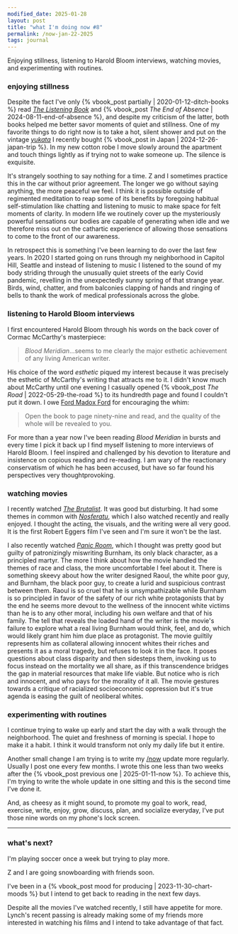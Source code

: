 ```yaml
---
modified_date: 2025-01-28
layout: post
title: "what I'm doing now #8"
permalink: /now-jan-22-2025
tags: journal
---
```


Enjoying stillness, listening to Harold Bloom interviews, watching movies, and experimenting with routines.
<!--more-->

### enjoying stillness

Despite the fact I've only {% vbook_post partially | 2020-01-12-ditch-books %} read [_The Listening Book_](https://www.goodreads.com/book/show/13136146-the-listening-book) and {% vbook_post _The End of Absence_ | 2024-08-11-end-of-absence %}, and despite my criticism of the latter, both books helped me better savor moments of quiet and stillness.
One of my favorite things to do right now is to take a hot, silent shower and put on the vintage [_yukata_](https://en.wikipedia.org/wiki/Yukata) I recently bought {% vbook_post in Japan | 2024-12-26-japan-trip %}.
In my new cotton robe I move slowly around the apartment and touch things lightly as if trying not to wake someone up.
The silence is exquisite.

It's strangely soothing to say nothing for a time.
Z and I sometimes practice this in the car without prior agreement.
The longer we go without saying anything, the more peaceful we feel.
I think it is possible outside of regimented meditation to reap some of its benefits by foregoing habitual self-stimulation like chatting and listening to music to make space for felt moments of clarity.
In modern life we routinely cover up the mysteriously powerful sensations our bodies are capable of generating when idle and we therefore miss out on the cathartic experience of allowing those sensations to come to the front of our awareness.

In retrospect this is something I've been learning to do over the last few years.
In 2020 I started going on runs through my neighborhood in Capitol Hill, Seattle and instead of listening to music I listened to the sound of my body striding through the unusually quiet streets of the early Covid pandemic, revelling in the unexpectedly sunny spring of that strange year.
Birds, wind, chatter, and from balconies clapping of hands and ringing of bells to thank the work of medical professionals across the globe.

### listening to Harold Bloom interviews

I first encountered Harold Bloom through his words on the back cover of Cormac McCarthy's masterpiece:
> _Blood Meridian_...seems to me clearly the major esthetic achievement of any living American writer.

His choice of the word _esthetic_ piqued my interest because it was precisely the esthetic of McCarthy's writing that attracts me to it.
I didn't know much about McCarthy until one evening I casually opened {% vbook_post _The Road_ | 2022-05-29-the-road %} to its hundredth page and found I couldn't put it down.
I owe [Ford Madox Ford](https://www.goodreads.com/quotes/14417-open-the-book-to-page-ninety-nine-and-read-and-the) for encouraging the whim:

> Open the book to page ninety-nine and read, and the quality of the whole will be revealed to you.

For more than a year now I've been reading _Blood Meridian_ in bursts and every time I pick it back up I find myself listening to more interviews of Harold Bloom.
I feel inspired and challenged by his devotion to literature and insistence on copious reading and re-reading.
I am wary of the reactionary conservatism of which he has been accused, but have so far found his perspectives very thoughtprovoking.

### watching movies

I recently watched [_The Brutalist_](https://en.wikipedia.org/wiki/The_Brutalist).
It was good but disturbing.
It had some themes in common with [_Nosferatu_](https://en.wikipedia.org/wiki/Nosferatu_(2024_film)), which I also watched recently and really enjoyed.
I thought the acting, the visuals, and the writing were all very good.
It is the first Robert Eggers film I've seen and I'm sure it won't be the last.

I also recently watched [_Panic Room_](https://en.wikipedia.org/wiki/Panic_Room), which I thought was pretty good but guilty of patronizingly miswriting Burnham, its only black character, as a principled martyr.
The more I think about how the movie handled the themes of race and class, the more uncomfortable I feel about it.
There is something skeevy about how the writer designed Raoul, the white poor guy, and Burnham, the black poor guy, to create a lurid and suspicious contrast between them.
Raoul is so cruel that he is unsympathizable while Burnham is so principled in favor of the safety of our rich white protagonists that by the end he seems more devout to the wellness of the innocent white victims than he is to any other moral, including his own welfare and that of his family.
The tell that reveals the loaded hand of the writer is the movie's failure to explore what a real living Burnham would think, feel, and do, which would likely grant him him due place as protagonist.
The movie guiltily represents him as collateral allowing innocent whites their riches and presents it as a moral tragedy, but refuses to look it in the face.
It poses questions about class disparity and then sidesteps them, invoking us to focus instead on the mortality we all share, as if this transcendence bridges the gap in material resources that make life viable.
But notice who is rich and innocent, and who pays for the morality of it all.
The movie gestures towards a critique of racialized socioeconomic oppression but it's true agenda is easing the guilt of neoliberal whites.

### experimenting with routines

I continue trying to wake up early and start the day with a walk through the neighborhood.
The quiet and freshness of morning is special.
I hope to make it a habit.
I think it would transform not only my daily life but it entire.

Another small change I am trying is to write my [/now]({{site.baseurl}}/now) update more regularly.
Usually I post one every few months.
I wrote this one less than two weeks after the {% vbook_post previous one | 2025-01-11-now %}.
To achieve this, I'm trying to write the whole update in one sitting and this is the second time I've done it.

And, as cheesy as it might sound, to promote my goal to work, read, exercise, write, enjoy, grow, discuss, plan, and socialize everyday, I've put those nine words on my phone's lock screen.

---

### what's next?

I'm playing soccer once a week but trying to play more.

Z and I are going snowboarding with friends soon.

I've been in a {% vbook_post mood for producing | 2023-11-30-chart-moods %} but I intend to get back to reading in the next few days.

Despite all the movies I've watched recently, I still have appetite for more.
Lynch's recent passing is already making some of my friends more interested in watching his films and I intend to take advantage of that fact.

